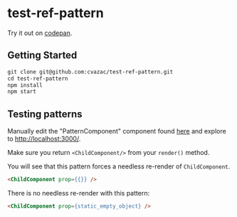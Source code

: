 # test-ref-pattern

Try it out on [codepan](https://codepan.net/gist/477675309cafd4c4517144e1432c6e8c).

## Getting Started
```html
git clone git@github.com:cvazac/test-ref-pattern.git
cd test-ref-pattern
npm install
npm start
```

## Testing patterns
Manually edit the "PatternComponent" component found [here](https://github.com/cvazac/test-ref-pattern/blob/master/src/PatternComponent.js) and explore to [http://localhost:3000/](http://localhost:3000/).

Make sure you return `<ChildComponent/>` from your `render()` method. 

You will see that this pattern forces a needless re-render of `ChildComponent`. 
```html
<ChildComponent prop={{}} />
```

There is no needless re-render with this pattern:
```html
<ChildComponent prop={static_empty_object} />
```
